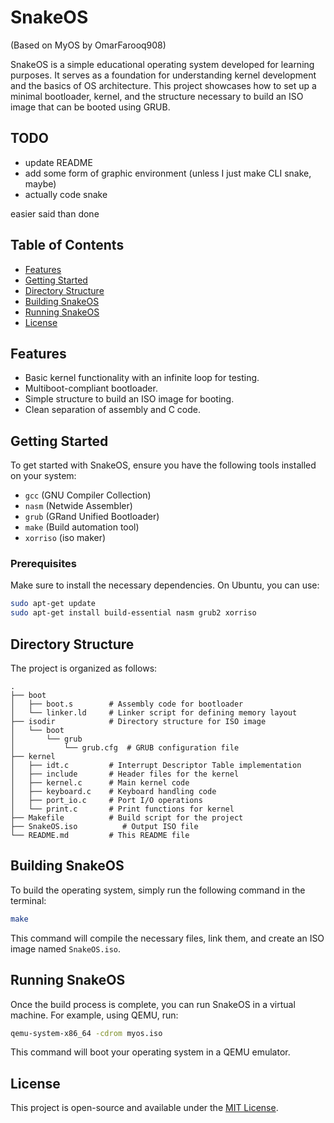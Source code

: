 # SnakeOS
(Based on MyOS by OmarFarooq908)

SnakeOS is a simple educational operating system developed for learning purposes. It serves as a foundation for understanding kernel development and the basics of OS architecture. This project showcases how to set up a minimal bootloader, kernel, and the structure necessary to build an ISO image that can be booted using GRUB.

## TODO
- update README
- add some form of graphic environment (unless I just make CLI snake, maybe)
- actually code snake

easier said than done

## Table of Contents

- [Features](#features)
- [Getting Started](#getting-started)
- [Directory Structure](#directory-structure)
- [Building SnakeOS](#building-SnakeOS)
- [Running SnakeOS](#running-SnakeOS)
- [License](#license)

## Features

- Basic kernel functionality with an infinite loop for testing.
- Multiboot-compliant bootloader.
- Simple structure to build an ISO image for booting.
- Clean separation of assembly and C code.

## Getting Started

To get started with SnakeOS, ensure you have the following tools installed on your system:

- `gcc` (GNU Compiler Collection)
- `nasm` (Netwide Assembler)
- `grub` (GRand Unified Bootloader)
- `make` (Build automation tool)
- `xorriso` (iso maker)

### Prerequisites

Make sure to install the necessary dependencies. On Ubuntu, you can use:

```bash
sudo apt-get update
sudo apt-get install build-essential nasm grub2 xorriso
```

## Directory Structure

The project is organized as follows:

```
.
├── boot
│   ├── boot.s        # Assembly code for bootloader
│   └── linker.ld     # Linker script for defining memory layout
├── isodir            # Directory structure for ISO image
│   └── boot
│       └── grub
│           └── grub.cfg  # GRUB configuration file
├── kernel
│   ├── idt.c         # Interrupt Descriptor Table implementation
│   ├── include       # Header files for the kernel
│   ├── kernel.c      # Main kernel code
│   ├── keyboard.c    # Keyboard handling code
│   ├── port_io.c     # Port I/O operations
│   └── print.c       # Print functions for kernel
├── Makefile          # Build script for the project
├── SnakeOS.iso          # Output ISO file
└── README.md         # This README file
```

## Building SnakeOS

To build the operating system, simply run the following command in the terminal:

```bash
make
```

This command will compile the necessary files, link them, and create an ISO image named `SnakeOS.iso`.

## Running SnakeOS

Once the build process is complete, you can run SnakeOS in a virtual machine. For example, using QEMU, run:

```bash
qemu-system-x86_64 -cdrom myos.iso
```

This command will boot your operating system in a QEMU emulator.

## License

This project is open-source and available under the [MIT License](LICENSE).
